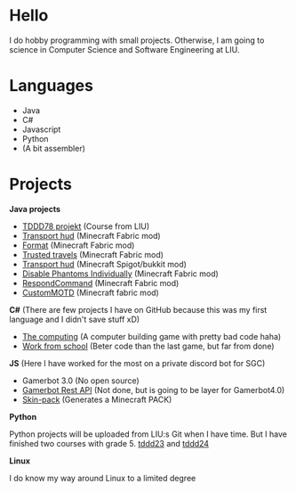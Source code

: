 # Hello


I do hobby programming with small projects. Otherwise, I am going to science in Computer Science and Software Engineering at LIU.

# Languages
- Java
- C#
- Javascript
- Python
- (A bit assembler)

# Projects

**Java projects**

- [TDDD78 projekt](https://github.com/lukasabbe/TDDD78-projekt) (Course from LIU)
- [Transport hud](https://github.com/lukasabbe/transport-hud) (Minecraft Fabric mod)
- [Format](https://github.com/lukasabbe/Format) (Minecraft Fabric mod)
- [Trusted travels](https://github.com/lukasabbe/Trusted-Travels) (Minecraft Fabric mod)
- [Transport hud](https://github.com/lukasabbe/SpawnEggDisabler) (Minecraft Spigot/bukkit mod)
- [Disable Phantoms Individually](https://github.com/lukasabbe/Disable-Phantoms-Individually) (Minecraft Fabric mod)
- [RespondCommand](https://github.com/lukasabbe/RespondCommand) (Minecraft Fabric mod)
- [CustomMOTD](https://github.com/lukasabbe/CustomMotd) (Minecraft fabric mod)

**C#** (There are few projects I have on GitHub because this was my first language and I didn't save stuff xD)

- [The computing](https://github.com/lukasabbe/thecomputing) (A computer building game with pretty bad code haha)
- [Work from school](https://github.com/lukasabbe/Gymnasiearbetet) (Beter code than the last game, but far from done)

**JS** (Here I have worked for the most on a private discord bot for SGC)

- Gamerbot 3.0 (No open source)
- [Gamerbot Rest API](https://github.com/stamdiscord/Gamerbot-REST-API) (Not done, but is going to be layer for Gamerbot4.0)
- [Skin-pack](https://github.com/lukasabbe/skin-pack) (Generates a Minecraft PACK)

**Python**

Python projects will be uploaded from LIU:s Git when I have time.
But I have finished two courses with grade 5. [tddd23](https://www.ida.liu.se/~TDDE23/) and [tddd24](https://www.ida.liu.se/~TDDE24/)

**Linux** 

I do know my way around Linux to a limited degree
